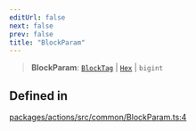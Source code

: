 ```yaml
---
editUrl: false
next: false
prev: false
title: "BlockParam"
---
```


> **BlockParam**: [`BlockTag`](/reference/tevm/actions/type-aliases/blocktag/) \| [`Hex`](/reference/tevm/utils/type-aliases/hex/) \| `bigint`

## Defined in

[packages/actions/src/common/BlockParam.ts:4](https://github.com/evmts/tevm-monorepo/blob/main/packages/actions/src/common/BlockParam.ts#L4)
